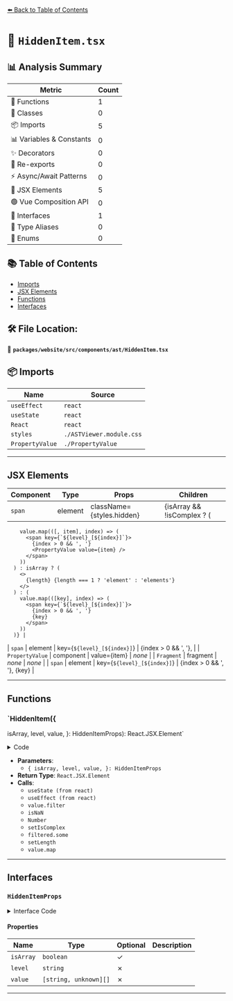 [⬅️ Back to Table of Contents](../../../../../index.md)

# 📄 `HiddenItem.tsx`

## 📊 Analysis Summary

| Metric | Count |
|--------|-------|
| 🔧 Functions | 1 |
| 🧱 Classes | 0 |
| 📦 Imports | 5 |
| 📊 Variables & Constants | 0 |
| ✨ Decorators | 0 |
| 🔄 Re-exports | 0 |
| ⚡ Async/Await Patterns | 0 |
| 💠 JSX Elements | 5 |
| 🟢 Vue Composition API | 0 |
| 📐 Interfaces | 1 |
| 📑 Type Aliases | 0 |
| 🎯 Enums | 0 |

## 📚 Table of Contents

- [Imports](#imports)
- [JSX Elements](#jsx-elements)
- [Functions](#functions)
- [Interfaces](#interfaces)

## 🛠️ File Location:
📂 **`packages/website/src/components/ast/HiddenItem.tsx`**

## 📦 Imports

| Name | Source |
|------|--------|
| `useEffect` | `react` |
| `useState` | `react` |
| `React` | `react` |
| `styles` | `./ASTViewer.module.css` |
| `PropertyValue` | `./PropertyValue` |


---

## JSX Elements

| Component | Type | Props | Children |
|-----------|------|-------|----------|
| `span` | element | className={styles.hidden} | {isArray && !isComplex ? (
        value.map(([, item], index) => (
          <span key={`${level}_[${index}]`}>
            {index > 0 && ', '}
            <PropertyValue value={item} />
          </span>
        ))
      ) : isArray ? (
        <>
          {length} {length === 1 ? 'element' : 'elements'}
        </>
      ) : (
        value.map(([key], index) => (
          <span key={`${level}_[${index}]`}>
            {index > 0 && ', '}
            {key}
          </span>
        ))
      )} |
| `span` | element | key={`${level}_[${index}]`} | {index > 0 && ', '}, <PropertyValue> |
| `PropertyValue` | component | value={item} | *none* |
| `Fragment` | fragment | *none* | *none* |
| `span` | element | key={`${level}_[${index}]`} | {index > 0 && ', '}, {key} |


---

## Functions

### `HiddenItem({
  isArray,
  level,
  value,
}: HiddenItemProps): React.JSX.Element`

<details><summary>Code</summary>

```ts
export default function HiddenItem({
  isArray,
  level,
  value,
}: HiddenItemProps): React.JSX.Element {
  const [isComplex, setIsComplex] = useState<boolean>(true);
  const [length, setLength] = useState<number>(0);

  useEffect(() => {
    if (isArray) {
      const filtered = value.filter(([key]) => !isNaN(Number(key)));
      setIsComplex(filtered.some(([, item]) => typeof item !== 'number'));
      setLength(filtered.length);
    }
  }, [value, isArray]);

  return (
    <span className={styles.hidden}>
      {isArray && !isComplex ? (
        value.map(([, item], index) => (
          <span key={`${level}_[${index}]`}>
            {index > 0 && ', '}
            <PropertyValue value={item} />
          </span>
        ))
      ) : isArray ? (
        <>
          {length} {length === 1 ? 'element' : 'elements'}
        </>
      ) : (
        value.map(([key], index) => (
          <span key={`${level}_[${index}]`}>
            {index > 0 && ', '}
            {key}
          </span>
        ))
      )}
    </span>
  );
}
```
</details>

- **Parameters**:
  - `{
  isArray,
  level,
  value,
}: HiddenItemProps`
- **Return Type**: `React.JSX.Element`
- **Calls**:
  - `useState (from react)`
  - `useEffect (from react)`
  - `value.filter`
  - `isNaN`
  - `Number`
  - `setIsComplex`
  - `filtered.some`
  - `setLength`
  - `value.map`

---

## Interfaces

### `HiddenItemProps`

<details><summary>Interface Code</summary>

```ts
export interface HiddenItemProps {
  readonly isArray?: boolean;
  readonly level: string;
  readonly value: [string, unknown][];
}
```
</details>

#### Properties

| Name | Type | Optional | Description |
|------|------|----------|-------------|
| `isArray` | `boolean` | ✓ |  |
| `level` | `string` | ✗ |  |
| `value` | `[string, unknown][]` | ✗ |  |


---